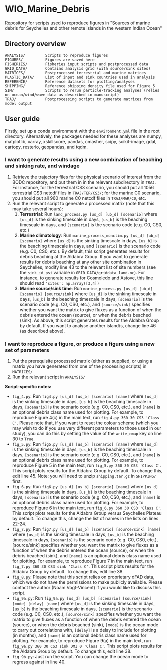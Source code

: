 # WIO_Marine_Debris
Repository for scripts used to reproduce figures in "Sources of marine debris for Seychelles and other remote islands in the western Indian Ocean"

## Directory overview
```
ANALYSIS/         Scripts to reproduce figures
FIGURES/          Figures are saved here
FISHERIES/        Fisheries input scripts and postprocessed data 
GRID_DATA/        Contains analysis grid (with source/sink sites)
MATRICES/         Postprocessed terrestrial and marine matrices
PLASTIC_DATA/     List of input and sink countries used in analysis 
REFERENCE/        Reference datasets for plotting/analyses
SHIPPING/         Reference shipping density file used for Figure 5
SIM/              Scripts to rerun particle-tracking analyses (relies on ocean/wind/wave data as described in manuscript)
TRAJ/             Postprocessing scripts to generate matrices from model output  
```

## User guide

Firstly, set up a conda environment with the `environment.yml` file in the root directory. Alternatively, the packages needed for these analyses are numpy, matplotlib, xarray, xskillscore, pandas, cmasher, scipy, scikit-image, gdal, cartopy, resterio, geopandas, and tqdm.  

### I want to generate results using a new combination of beaching and sinking rate, and windage
1. Retrieve the trajectory files for the physical scenario of interest from the BODC repository, and put them in in the relevant subdirectory in `TRAJ`. For instance, for the terrestrial CS3 scenario, you should put all 1056 terrestrial CS3 netcdf files in `TRAJ/TER/CS3/`; for the marine C0 scenario, you should put all 960 marine C0 netcdf files in `TRAJ/MAR/C0`, etc.
2. Run the relevant script to generate a processed matrix (note that this may take several hours):
    1. **Terrestrial**: Run `land_process.py [us_d] [ub_d] [scenario]` where `[us_d]` is the sinking timescale in days, `[us_b]` is the beaching timescale in days, and `[scenario]` is the scenario code (e.g. C0, CS0, etc.)
    2. **Marine climatology**: Run `marine_process_monclim.py [us_d] [ub_d] [scenario]` where `[us_d]` is the sinking timescale in days, `[us_b]` is the beaching timescale in days, and `[scenario]` is the scenario code (e.g. C0, CS0, etc.). By default, this script generates results for debris beaching at the Aldabra Group. If you want to generate results for debris beaching at any other site combination in Seychelles, modify line 43 to the relevant list of site numbers (see the `sink_id_psi` variable in `GRID_DATA/griddata_land.nc`). For instance, to generate results for Cosmoledo and Astove, this line should read `'sites': np.array([3,4])`
    3. **Marine source/sink time**: Run `marine_process.py [us_d] [ub_d] [scenario] [source/sink]` where `[us_d]` is the sinking timescale in days, `[us_b]` is the beaching timescale in days, `[scenario]` is the scenario code (e.g. C0, CS0, etc.), and `[source/sink]` specifies whether you want the matrix to give fluxes as a function of when the debris entered the ocean (source), or when the debris beached (sink). As above, this script generates results for the Aldabra Group by default. If you want to analyse another island/s, change line 46 (as described above).

### I want to reproduce a figure, or produce a figure using a new set of parameters
1. Put the prerequisite processed matrix (either as supplied, or using a matrix you have generated from one of the processing scripts) in `MATRICES/`
2. Run the relevant script in `ANALYSIS/`

**Script-specific notes:**
* `fig_4.py`: Run `fig4.py [us_d] [us_b] [scenario] [name]` where `[us_d]` is the sinking timescale in days, `[us_b]` is the beaching timescale in days, `[scenario]` is the scenario code (e.g. C0, CS0, etc.), and `[name]` is an optional debris class name used for plotting. For example, to reproduce Figure 4(c) in the main text, run `fig_4.py 360 30 CS3 'Class C'`. Please note that, if you want to reset the colour scheme (which you may wish to do if you use very different parameters to those used in our study), you can do this by setting the value of the `write_cmap` key on line 30 to `True`.
* `fig_5.py`: Run `fig5.py [us_d] [us_b] [scenario] [name]` where `[us_d]` is the sinking timescale in days, `[us_b]` is the beaching timescale in days, `[scenario]` is the scenario code (e.g. C0, CS0, etc.), and `[name]` is an optional debris class name used for plotting. For example, to reproduce Figure 5 in the main text, run `fig_5.py 360 30 CS3 'Class C'`. This script plots results for the Aldabra Group by default. To change this, edit line 45. Note: you will need to unzip `shipping.tar.gz` in `SHIPPING/` first.
* `fig_6.py`: Run `fig6.py [us_d] [us_b] [scenario] [name]` where `[us_d]` is the sinking timescale in days, `[us_b]` is the beaching timescale in days, `[scenario]` is the scenario code (e.g. C0, CS0, etc.), and `[name]` is an optional debris class name used for plotting. For example, to reproduce Figure 6 in the main text, run `fig_6.py 360 30 CS3 'Class C'`. This script plots results for the Aldabra Group versus Seychelles Plateau by default. To change this, change the list of names in the lists on lines 22-24.
* `fig_7.py`: Run `fig7.py [us_d] [us_b] [scenario] [source/sink] [name]` where `[us_d]` is the sinking timescale in days, `[us_b]` is the beaching timescale in days, `[scenario]` is the scenario code (e.g. C0, CS0, etc.), [source/sink] specifies whether you want the matrix to give fluxes as a function of when the debris entered the ocean (source), or when the debris beached (sink), and `[name]` is an optional debris class name used for plotting. For example, to reproduce Figure 7 in the main text, run `fig_7.py 360 30 CS3 sink 'Class C'`. This script plots results for the Aldabra Group by default. To change this, edit line 38.
* `fig_8.py`: Please note that this script relies on proprietary dFAD data, which we do not have the permissions to make publicly available. Please contact the author (Noam Vogt-Vincent) if you would like to discuss this script. 
* `fig_9a.py`: Run `fig_9a.py [us_d] [us_b] [scenario] [source/sink] [mode] [delay] [name]` where `[us_d]` is the sinking timescale in days, `[us_b]` is the beaching timescale in days, `[scenario]` is the scenario code (e.g. C0, CS0, etc.), `[source/sink]` specifies whether you want the matrix to give fluxes as a function of when the debris entered the ocean (source), or when the debris beached (sink), `[mode]` is the ocean mode to carry out correlations with, `[delay]` is a delay to include for plotting (in months), and `[name]` is an optional debris class name used for plotting. For example, to reproduce Figure 9(a) in the main text, run `fig_9a.py 360 30 CS3 sink DMI 0 'Class C'`. This script plots results for the Aldabra Group by default. To change this, edit line 38.
* `fig_9b.py`: Just run the script. You can change the ocean mode to regress against in line 40.

